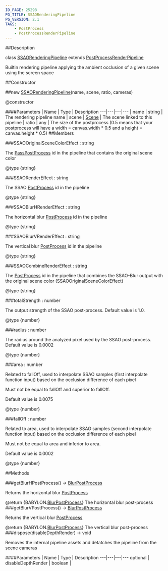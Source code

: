 ```yaml
---
ID_PAGE: 25298
PG_TITLE: SSAORenderingPipeline
PG_VERSION: 2.1
TAGS:
    - PostProcess
    - PostProcessRenderPipeline
---
```

##Description

class [SSAORenderingPipeline](/classes/2.2/SSAORenderingPipeline) extends [PostProcessRenderPipeline](/classes/2.2/PostProcessRenderPipeline)

Builtin rendering pipeline applying the ambient occlusion of a given scene  using the screen space

##Constructor

##new [SSAORenderingPipeline](/classes/2.2/SSAORenderingPipeline)(name, scene, ratio, cameras)

@constructor

####Parameters
 | Name | Type | Description
---|---|---|---
 | name | string |  The rendering pipeline name
 | scene | [Scene](/classes/2.2/Scene) |  The scene linked to this pipeline
 | ratio | any |  The size of the postprocess (0.5 means that your postprocess will have a width = canvas.width * 0.5 and a height = canvas.height * 0.5)
##Members

###SSAOOriginalSceneColorEffect : string

The [PassPostProcess](/classes/2.2/PassPostProcess) id in the pipeline that contains the original scene color

@type {string}

###SSAORenderEffect : string

The SSAO [PostProcess](/classes/2.2/PostProcess) id in the pipeline

@type {string}

###SSAOBlurHRenderEffect : string

The horizontal blur [PostProcess](/classes/2.2/PostProcess) id in the pipeline

@type {string}

###SSAOBlurVRenderEffect : string

The vertical blur [PostProcess](/classes/2.2/PostProcess) id in the pipeline

@type {string}

###SSAOCombineRenderEffect : string

The [PostProcess](/classes/2.2/PostProcess) id in the pipeline that combines the SSAO-Blur output with the original scene color (SSAOOriginalSceneColorEffect)

@type {string}

###totalStrength : number

The output strength of the SSAO post-process. Default value is 1.0.

@type {number}

###radius : number

The radius around the analyzed pixel used by the SSAO post-process. Default value is 0.0002

@type {number}

###area : number

Related to fallOff, used to interpolate SSAO samples (first interpolate function input) based on the occlusion difference of each pixel

Must not be equal to fallOff and superior to fallOff.

Default value is 0.0075

@type {number}

###fallOff : number

Related to area, used to interpolate SSAO samples (second interpolate function input) based on the occlusion difference of each pixel

Must not be equal to area and inferior to area.

Default value is 0.0002

@type {number}

##Methods

###getBlurHPostProcess() &rarr; [BlurPostProcess](/classes/2.2/BlurPostProcess)

Returns the horizontal blur [PostProcess](/classes/2.2/PostProcess)

@return {BABYLON.[BlurPostProcess](/classes/2.2/BlurPostProcess)} The horizontal blur post-process
###getBlurVPostProcess() &rarr; [BlurPostProcess](/classes/2.2/BlurPostProcess)

Returns the vertical blur [PostProcess](/classes/2.2/PostProcess)

@return {BABYLON.[BlurPostProcess](/classes/2.2/BlurPostProcess)} The vertical blur post-process
###dispose(disableDepthRender) &rarr; void

Removes the internal pipeline assets and detatches the pipeline from the scene cameras

####Parameters
 | Name | Type | Description
---|---|---|---
optional | disableDepthRender | boolean |  

